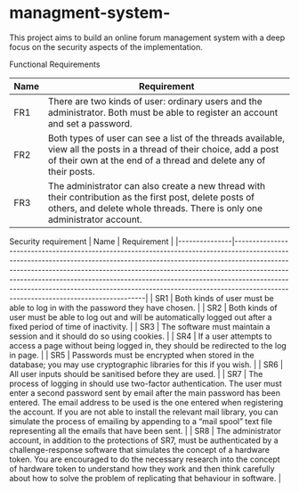 # managment-system-
This project aims to build an online forum management system with a deep focus on the security aspects of the implementation.

Functional Requirements

|      Name     |      Requirement                                                                                                                                                                                     |
|---------------|------------------------------------------------------------------------------------------------------------------------------------------------------------------------------------------------------|
|      FR1      |      There are two kinds of user: ordinary users and the administrator.    Both must be able to register an account and set a password.                                                              |
|     FR2       |     Both types of user can see a list of the threads available, view all   the posts in a thread of their choice, add a post of their own at the end of   a thread and delete any of their posts.    |
|     FR3       |     The administrator can also create a new thread with their contribution   as the first post, delete posts of others, and delete whole threads. There is   only one administrator account.         |

Security requirement
|      Name     |      Requirement                                                                                                                                                                                                                                                                                                                                                                                                                                          |
|---------------|-----------------------------------------------------------------------------------------------------------------------------------------------------------------------------------------------------------------------------------------------------------------------------------------------------------------------------------------------------------------------------------------------------------------------------------------------------------|
|     SR1       |     Both kinds of user must be able to log in with the password they have   chosen.                                                                                                                                                                                                                                                                                                                                                                       |
|     SR2       |     Both kinds of user must be able to log out and will be automatically   logged out after a fixed period of time of inactivity.                                                                                                                                                                                                                                                                                                                         |
|     SR3       |     The   software must maintain a session and it should do so using cookies.                                                                                                                                                                                                                                                                                                                                                                             |
|     SR4       |     If a user attempts to access a page without being logged in, they   should be redirected to the log in page.                                                                                                                                                                                                                                                                                                                                          |
|     SR5       |     Passwords must be encrypted when stored in the database; you may use   cryptographic libraries for this if you wish.                                                                                                                                                                                                                                                                                                                                  |
|     SR6       |     All user inputs should be sanitised before they are used.                                                                                                                                                                                                                                                                                                                                                                                             |
|     SR7       |     The process of logging in should use two-factor authentication. The   user must enter a second password sent by email after the main password has   been entered. The email address to be used is the one entered when registering   the account. If you are not able to install the relevant mail library, you   can simulate the process of emailing by appending to a “mail spool” text file   representing all the emails that have been sent.    |
|     SR8       |     The administrator account, in addition to the protections of SR7, must   be authenticated by a challenge-response software that simulates the concept   of a hardware token. You are encouraged to do the necessary research into the   concept of hardware token to understand how they work and then think   carefully about how to solve the problem of replicating that behaviour in   software.                                                  |


